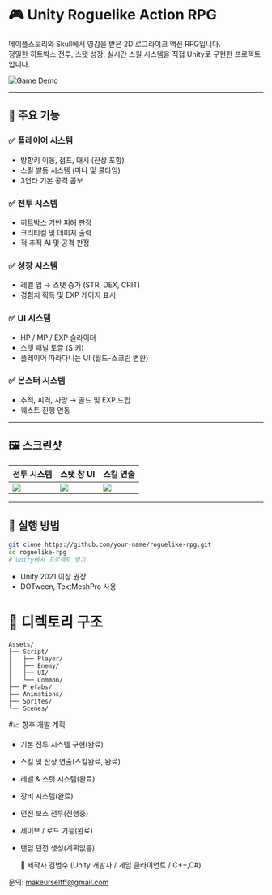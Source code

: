 # 🎮 Unity Roguelike Action RPG

메이플스토리와 Skull에서 영감을 받은 2D 로그라이크 액션 RPG입니다.  
정밀한 히트박스 전투, 스탯 성장, 실시간 스킬 시스템을 직접 Unity로 구현한 프로젝트입니다.

![Game Demo](https://your-image-link-or-gif.gif)

---

## 📌 주요 기능

### ✅ 플레이어 시스템
- 방향키 이동, 점프, 대시 (잔상 포함)
- 스킬 발동 시스템 (마나 및 쿨타임)
- 3연타 기본 공격 콤보

### ✅ 전투 시스템
- 히트박스 기반 피해 판정
- 크리티컬 및 데미지 출력
- 적 추적 AI 및 공격 판정

### ✅ 성장 시스템
- 레벨 업 → 스탯 증가 (STR, DEX, CRIT)
- 경험치 획득 및 EXP 게이지 표시

### ✅ UI 시스템
- HP / MP / EXP 슬라이더
- 스탯 패널 토글 (S 키)
- 플레이어 따라다니는 UI (월드-스크린 변환)

### ✅ 몬스터 시스템
- 추적, 피격, 사망 → 골드 및 EXP 드랍
- 퀘스트 진행 연동

---

## 🖼️ 스크린샷

| 전투 시스템 | 스탯 창 UI | 스킬 연출 |
|-------------|------------|------------|
| ![](images/combat.png) | ![](images/stat.png) | ![](images/skill.gif) |

---

## 🚀 실행 방법

```bash
git clone https://github.com/your-name/roguelike-rpg.git
cd roguelike-rpg
# Unity에서 프로젝트 열기
```
- Unity 2021 이상 권장
- DOTween, TextMeshPro 사용

# 📂 디렉토리 구조
```
Assets/
├── Script/
│   ├── Player/
│   ├── Enemy/
│   ├── UI/
│   └── Common/
├── Prefabs/
├── Animations/
├── Sprites/
└── Scenes/
```

#📈 향후 개발 계획
- 기본 전투 시스템 구현(완료)

- 스킬 및 잔상 연출(스킬완료, 완료)

 - 레벨 & 스탯 시스템(완료)

 - 장비 시스템(완료)

 - 던전 보스 전투(진행중)

  - 세이브 / 로드 기능(완료)

 - 랜덤 던전 생성(계획없음)

   👤 제작자
김범수 (Unity 개발자 / 게임 클라이언트 / C++,C#)

문의: makeurselfff@gmail.com
